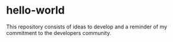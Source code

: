 # hello-world
This repository consists of ideas to develop and a reminder of my commitment to the developers community.
